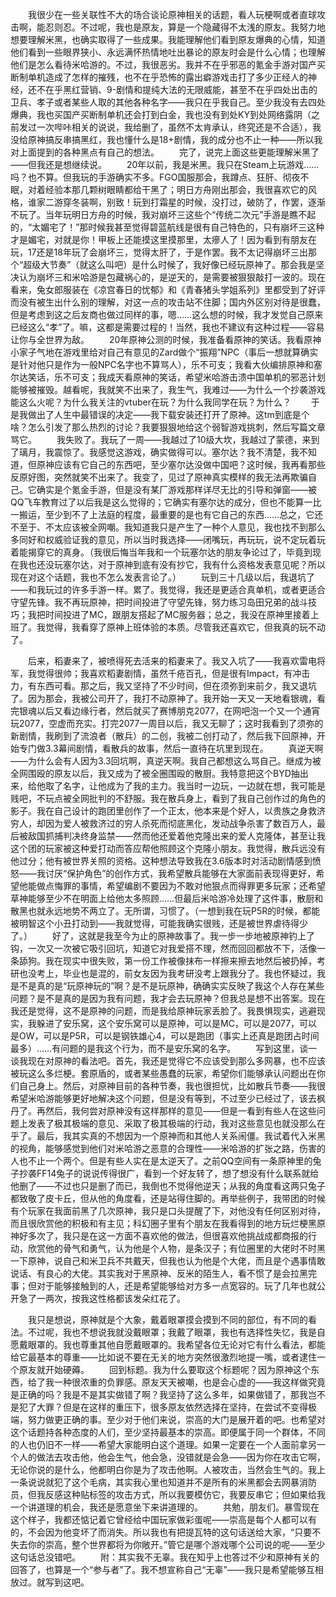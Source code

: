 　　我很少在一些关联性不大的场合谈论原神相关的话题，看人玩梗啊或者直球攻击啊，能忍则忍。不过呢，我也是原友，算是一个隐藏得不太浅的原友。我努力地想要理解米黑，也确实取得了一些成果。我能理解他们看到原友爆典的心情，知道他们看到一些眼界狭小、永远满怀热情地吐出暴论的原友时会是什么心情；也理解他们是怎么看待米哈游的。不过，我很恶劣。我并不在乎邪恶的氪金手游对国产买断制单机造成了怎样的摧残，也不在乎恐怖的露出癖游戏击打了多少正经人的神经，还不在乎黑红营销、9-剧情和提纯大法的无限威能，甚至不在乎四处出击的卫兵、孝子或者某些人取的其他各种名字——我只在乎我自己。至少我没有去四处爆典，我也买国产买断制单机还会打到白金，我也没有到处KY到处网络露阴（之前发过一次哔咔相关的说说，我给删了，虽然不太肯承认，终究还是不合适），我没给原神搞反串搞黑红，我也懂什么是18+剧情，我的成分也不止一种——所以我对上面提到的各种黑点有自己的想法。
　　完了，说完上面这些更能理解米黑了——但我还是想继续说。
　　20年以前，我是米黑。我只在Steam上玩游戏……吗？也不算。但我玩的手游确实不多。FGO国服那会，我蹲点、狂肝、彻夜不眠，对着经验本那几颗树眼睛都给干黑了；明日方舟刚出那会，我很喜欢它的风格，谁家二游穿冬装啊，别致！玩到打霜星的时候，没打过，破防了，作罢，逐渐不玩了。当年玩明日方舟的时候，我对崩坏三这些个“传统二次元”手游是瞧不起的，“太媚宅了！”那时候我甚至觉得碧蓝航线是很有自己特色的，只有崩坏三这种才是媚宅，对就是你！甲板上还能摸这里摸那里，太瘮人了！因为看到有朋友在玩，17还是18年玩了会崩坏三，觉得太肝了，于是作罢。我不太记得崩坏三出那个“超级大节奏”（就这么叫吧）是什么时候了，我好像已经玩原神了。那会我是坚决认为崩坏三和米哈游是包藏祸心的，是逆天的，是需要被狠狠敲打一波的。现在看来，兔女郎服装在《凉宫春日的忧郁》和《青春猪头学姐系列》里都受到了好评而没有被生出什么别的理解，对这一点的攻击站不住脚；国内外区别对待是很蠢，但是考虑到这之后友商也做过同样的事，嗯……这么想的时候，我才发觉自己原来已经这么“孝”了。嘛，这都是需要过程的！当然，我也不建议有这种过程——容易让你与全世界为敌。
　　20年原神公测的时候，我准备看原神的笑话。我看原神小家子气地在游戏里给对自己有意见的Zard做个“振翔”NPC（事后一想就算确实是针对他只是作为一般NPC名字也不算骂人），乐不可支；我看大伙编排原神和塞尔达笑话，乐不可支；我成天看原神的笑话，希望米哈游击溃中国单机的邪恶计划能够被摧毁。越看呢，我就笑不出来了，我生气，我难过——为什么一个抄袭游戏能这么火呢？为什么我关注的vtuber在玩？为什么我同学在玩？为什么？
　　于是我做出了人生中最错误的决定——我下载安装还打开了原神。这tm到底是个啥？怎么引发了那么热烈的讨论？我要狠狠地给这个弱智游戏挑刺，然后写篇文章骂它。
　　我失败了。我玩了一周——我越过了10级大坎，我越过了蒙德，来到了璃月，我震惊了。我感觉这游戏，确实做得可以。塞尔达？我不清楚，我不知道，但原神应该有它自己的东西吧，至少塞尔达没做中国吧？这时候，我再看那些反原好图，突然就笑不出来了。我变了，见过了原神真实模样的我无法再欺骗自己。它确实是个氪金手游，但是没有某厂游戏那样详尽无比的引导和弹窗——被QQ飞车教育过了以后我是这么觉得的；它确实有塞尔达的成分，但也不能算一比一搬运，至少到不了上法庭的程度，最重要的是也有它自己的东西……总之，它还不至于、不太应该被全网嘲。我知道我只是产生了一种个人意见，我也找不到那么多同好和权威验证我的意见，所以当时我选择——闭嘴玩，再玩玩，说不定玩着玩着能揭穿它的真身。（我很后悔当年我和一个玩塞尔达的朋友争论过了，毕竟到现在我也还没玩塞尔达，对于原神到底有没有抄它，我有什么资格发表意见呢？所以现在对这个话题，我也不怎么发表言论了。）
　　玩到三十几级以后，我退坑了——和我玩过的许多手游一样。累了。我觉得，我还是更适合真单机，或者更适合守望先锋。我不再玩原神，把时间投进了守望先锋，努力练习岛田兄弟的战斗技巧；我把时间投进了MC，跟朋友搭起了MC服务器；总之，我没在原神里接着上班了。我觉得，我看穿了原神上班体验的本质。尽管我还喜欢它，但我真的玩不动了。

　　后来，稻妻来了，被喷得死去活来的稻妻来了。我又入坑了——我喜欢雷电将军，我觉得很帅；我喜欢稻妻剧情，虽然千疮百孔，但是很有Impact，有冲击力，有东西可看。那之后，我又坚持了不少时间，但在须弥到来前夕，我又退坑了。因为那会，我被公司开了，我打不动原神了。我开始一天又一天地看银魂，看完银魂以后又看边缘行者，然后就买了赛博朋克2077，在网吧泡一个又一个通宵玩2077，空虚而充实。打完2077一周目以后，我又无聊了；这时我看到了须弥的新剧情，我刷到了流浪者（散兵）的二创，我被二创打动了，然后我下回原神，开始专门做3.3幕间剧情，看散兵的故事，然后一直待在坑里到现在。
　　真逆天啊——为什么会有人因为3.3回坑啊，真逆天啊。我自己都想这么骂自己。继成为被全网围殴的原友以后，我又成为了被全圈围殴的散厨。我特意把这个BYD抽出来，给他取了名字，让他成为了我的主力。我当时一边玩，一边就在想，我可能是贱吧，不玩点被全网批判的不舒服。我在散兵身上，看到了我自己创作过的角色的影子。我在自己设计的跑团里创作了一个正太，他本来是个好人，以贵族之身救济穷人，却因为爱人被救济过的穷人杀死而彻底黑化，发动战争杀害了数百万人，最后被敌国抓捕判决终身监禁——然而他还爱着他克隆出来的爱人克隆体，甚至让我这个团的玩家被这种爱打动而答应帮他照顾这个克隆小朋友。我觉得，散兵远没有他过分；他有被世界关照的资格。这种想法导致我在3.6版本时对活动剧情感到愤怒——我讨厌“保护角色”的创作方式，我希望散兵能够在大家面前表现得更好，希望他能做点悔罪的事情，希望编剧不要因为不敢对他狠点而得罪更多玩家；还希望草神能够至少不在明面上给他太多照顾……但最后米哈游冷处理了这件事，散厨和散黑也就永远地势不两立了。无所谓，习惯了。（一想到我在玩P5R的时候，都能被明智这个小丑打动到——我就觉得，可能我确实很贱，还是被世界虐待得少了。）
　　好了，这就是我至今为止的原神故事了。我一步一步地被原神钓上了钩，一次又一次被它吸引回坑，知道它对我爱搭不理，然而回回都放不下，活像一条舔狗。我在现实中很失败，第一份工作被像抹布一样擦来擦去地然后被扔掉，考研也没考上，毕业也是混的，前女友因为我考研没考上跟我分了。我也怀疑过，我是不是真的是“玩原神玩的”啊？是不是玩原神，确确实实反映了我这个人存在某些问题？是不是真的是因为我有问题，我才会去玩原神？但我总是想不出答案。现在我还是觉得，这不是原神的问题，而是我给原神玩家丢脸了。我畏惧现实，逃避现实，我躲进了安乐窝，这个安乐窝可以是原神，可以是MC，可以是2077，可以是OW，可以是P5R，可以是钢铁雄心4，可以是跑团（事实上还真是跑团占时间最多）……有问题的是我这个行为，而不是安乐窝的名字。
　　写到这里，谈一谈我现在对原神的看法吧。首先，我还是觉得它不应该受到那么多网暴，也不应该被玩这么多烂梗。套原盾的，或者某些愚蠢的玩家，希望你们能够承认问题出在你们自己身上。然后，对原神目前的各种节奏，我也很担忧，比如散兵节奏——我很希望米哈游能够更好地解决这个问题，但是没有等到，不过至少已经过了，该去枫丹了。再然后，我何尝对原神没有这样那样的意见——但是一看到有些人在这些问题上发表了极其极端的意见、采取了极其极端的行动，我对这些意见也就没那么在乎了。最后，我其实真的不想因为一个原神而和其他人关系闹僵。我试着代入米黑的视角，能够感觉到他们对米哈游之恶意的合理性——米哈游的扩张之路，伤害的人也不止一个两个。但是有些人实在是太逆天了。之前QQ空间有一条原神里的兔子抄袭FF14兔子的说说传得很广，看到一个好友转了，想了想没有什么联系就给他删了——不过也只是删了而已，我倒也不觉得他逆天；从我的角度看这两只兔子都致敬了皮卡丘，但从他的角度看，还是站得住脚的。再举些例子，我带团的时候有个玩家在我面前黑了几次原神，我只是口头提醒了下，对他没有任何区别对待，而且很欣赏他的积极和有主见；科幻圈子里有个朋友在我看得到的地方玩烂梗黑原神好多次了，我只是在这一方面不喜欢他的做法，但很喜欢他挑战成都商报的行动，欣赏他的骨气和勇气，认为他是个人物，是条汉子；有位圈里的大佬时不时黑一下原神，说自己和米卫兵不共戴天，但我也认为他是个大佬，而且是个遇事情敢说话、有良心的大佬。其实我对于黑原神、反米的陌生人，看不惯了是会拉黑完事；但对于能够接触到的人，还是希望能够给对方多一点宽容的。玩了几年也就公开急了一两次，按我这性格都该发朵红花了。

　　我只是想说，原神就是个大象，戴着眼罩摸会摸到不同的部位，有不同的看法。不过呢，我也不想说我就没戴眼罩；我戴了眼罩，我也有选择性失忆，我是自愿戴眼罩的。我也尊重其他自愿戴眼罩的。我希望各位无论对它有什么看法，都能给它最基本的尊重——比如说不要在无关的地方突然很激烈地提一嘴，或者逮住一个原友就开始硬薅。
　　回到标题。我为什么要取这个标题呢？因为原神这个东西，给了我一种很浓重的负罪感。原友天天被嘲，也是会心虚的——我这样做究竟是正确的吗？我是不是其实做错了啊？我坚持了这么多年，如果做错了，那我岂不是犯了大罪？但是在这样的重压下，很多原友依然选择在坚持，在尝试不变得极端，努力做更正确的事。至少对于他们来说，崇高的大门是展开着的吧。也希望对这个话题持各种态度的人们，至少坚持最基本的崇高。即便属于同一个群体，不同的人也仍旧不一样——希望大家能明白这个道理。如果一定要在一个人面前拿另一个人的做法去攻击他，他会生气，他会急，没错就是会急——因为你在攻击它啊，无论你说的是什么，他都明白你是为了攻击他啊。人被攻击，当然会生气的。我上一条说说就犯了这个毛病，其实我心里也知道并不是所有的米黑都会去网暴消防员，但我反感这种贴标签的攻击方式，所以我要模仿它，我要反串它；但如果给我一个讲道理的机会，我还是愿意坐下来讲道理的。
　　共勉，朋友们。暴雪现在这个样子，我都还惦记着它曾经给中国玩家做彩蛋呢——崇高是每个人都可以有的，不会因为他变坏了而消失。所以我也有把提瓦特的这句话送给大家，“只要不失去你的崇高，整个世界都将为你敞开。”管它是哪个游戏哪个公司说的呢——至少这句话总没错吧。
　　附：其实我不无辜。我在知乎上也答过不少和原神有关的回答了，也算是一个“参与者”了。我不想宣称自己“无辜”——我只是希望能够互相放过。就写到这吧。
<!-- ##{"timestamp":1688813854}## -->